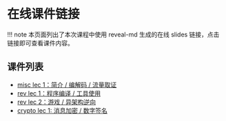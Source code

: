 # 在线课件链接

!!! note
    本页面列出了本次课程中使用 reveal-md 生成的在线 slides 链接，点击链接即可查看课件内容。

## 课件列表

<!-- - [lec 0：课程导论](https://courses.zjusec.com/slides/lec0/) -->
- [misc lec 1：简介 / 编解码 / 流量取证](https://courses.zjusec.com/slides/misc-lec1/)
- [rev lec 1：程序编译 / 工具使用](https://courses.zjusec.com/slides/rev-lec1/)
- [rev lec 2：游戏 / 异架构逆向](https://courses.zjusec.com/slides/rev-lec2/)
- [crypto lec 1: 消息加密 / 数字签名](https://courses.zjusec.com/slides/crypto-lec1/)
<!-- - [misc lec 2：文件 / 图像隐写](https://courses.zjusec.com/slides/misc-lec2/)
- [misc lec 3：流量取证 / 区块链基础](https://courses.zjusec.com/slides/misc-lec3/)

- [rev lec 3：异架构逆向拓展/游戏逆向](https://courses.zjusec.com/slides/rev-lec3/) -->
